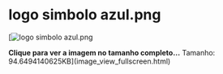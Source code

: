 


logo simbolo azul.png
=====================







[![logo simbolo azul.png](%40%40images/681e4e3f-5661-443b-938c-1779271d5476.png "logo simbolo azul.png")



**Clique para ver a imagem no tamanho completo…**
Tamanho: 94.6494140625KB](image_view_fullscreen.html)







